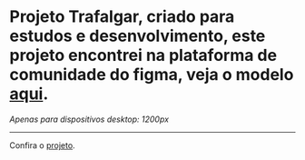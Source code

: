 <h1>Projeto Trafalgar, criado para estudos e desenvolvimento, este projeto encontrei na plataforma de comunidade do figma, veja o modelo <a href="https://www.figma.com/design/EWmzcVkd7qbP5Nf7iMvuqP/Trafalgar-Landing-Page?m=auto&t=1IiL051WA3l3TlMJ-6">aqui</a>.</h1>
<em>Apenas para dispositivos desktop: 1200px</em>
<hr>
<p>Confira o <a href="https://lucas-emanuel1.github.io/Pagina_de_receita/">projeto</a>.</p>
